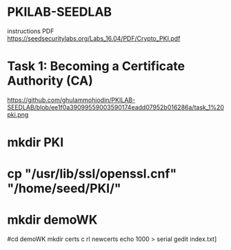# PKILAB-SEEDLAB
instructions PDF
https://seedsecuritylabs.org/Labs_16.04/PDF/Crypto_PKI.pdf

# Task 1: Becoming a Certificate Authority (CA)
 https://github.com/ghulammohiodin/PKILAB-SEEDLAB/blob/ee1f0a39099559003590174eadd07952b016286a/task_1%20pki.png
 
# mkdir PKI
# cp "/usr/lib/ssl/openssl.cnf" "/home/seed/PKI/"
# mkdir demoWK
#cd demoWK
mkdir certs c rl newcerts
echo 1000 > serial
gedit index.txt]
